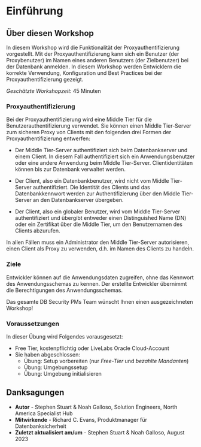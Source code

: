 # Einführung

## Über diesen Workshop

In diesem Workshop wird die Funktionalität der Proxyauthentifizierung vorgestellt. Mit der Proxyauthentifizierung kann sich ein Benutzer (der Proxybenutzer) im Namen eines anderen Benutzers (der Zielbenutzer) bei der Datenbank anmelden. In diesem Workshop werden Entwicklern die korrekte Verwendung, Konfiguration und Best Practices bei der Proxyauthentifizierung gezeigt.

_Geschätzte Workshopzeit_: 45 Minuten

### Proxyauthentifizierung

Bei der Proxyauthentifizierung wird eine Middle Tier für die Benutzerauthentifizierung verwendet. Sie können einen Middle Tier-Server zum sicheren Proxy von Clients mit den folgenden drei Formen der Proxyauthentifizierung entwerfen:

*   Der Middle Tier-Server authentifiziert sich beim Datenbankserver und einem Client. In diesem Fall authentifiziert sich ein Anwendungsbenutzer oder eine andere Anwendung beim Middle Tier-Server. Clientidentitäten können bis zur Datenbank verwaltet werden.
    
*   Der Client, also ein Datenbankbenutzer, wird nicht vom Middle Tier-Server authentifiziert. Die Identität des Clients und das Datenbankkennwort werden zur Authentifizierung über den Middle Tier-Server an den Datenbankserver übergeben.
    
*   Der Client, also ein globaler Benutzer, wird vom Middle Tier-Server authentifiziert und übergibt entweder einen Distinguished Name (DN) oder ein Zertifikat über die Middle Tier, um den Benutzernamen des Clients abzurufen.
    

In allen Fällen muss ein Administrator den Middle Tier-Server autorisieren, einen Client als Proxy zu verwenden, d.h. im Namen des Clients zu handeln.

### Ziele

Entwickler können auf die Anwendungsdaten zugreifen, ohne das Kennwort des Anwendungsschemas zu kennen. Der erstellte Entwickler übernimmt die Berechtigungen des Anwendungsschemas.

Das gesamte DB Security PMs Team wünscht Ihnen einen ausgezeichneten Workshop!

### Voraussetzungen

In dieser Übung wird Folgendes vorausgesetzt:

*   Free Tier, kostenpflichtig oder LiveLabs Oracle Cloud-Account
*   Sie haben abgeschlossen:
    *   Übung: Setup vorbereiten (nur _Free-Tier_ und _bezahlte Mandanten_)
    *   Übung: Umgebungssetup
    *   Übung: Umgebung initialisieren

## Danksagungen

*   **Autor** - Stephen Stuart & Noah Galloso, Solution Engineers, North America Specialist Hub
*   **Mitwirkende** - Richard C. Evans, Produktmanager für Datenbanksicherheit
*   **Zuletzt aktualisiert am/um** - Stephen Stuart & Noah Galloso, August 2023